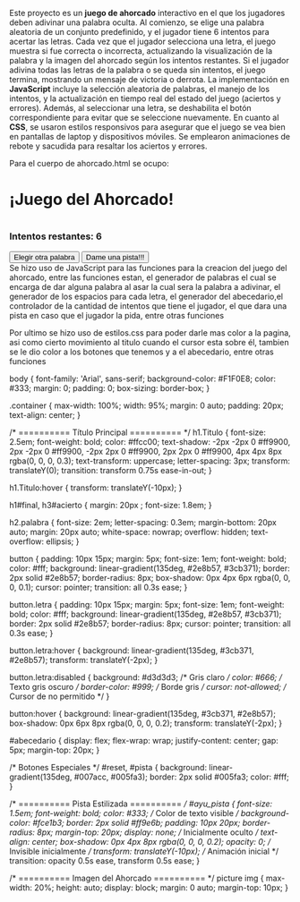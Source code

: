 Este proyecto es un **juego de ahorcado** interactivo en el que los jugadores deben adivinar una palabra oculta. Al comienzo, se elige una palabra aleatoria de un conjunto predefinido, y el jugador tiene 6 intentos para acertar las letras. Cada vez que el jugador selecciona una letra, el juego muestra si fue correcta o incorrecta, actualizando la visualización de la palabra y la imagen del ahorcado según los intentos restantes. Si el jugador adivina todas las letras de la palabra o se queda sin intentos, el juego termina, mostrando un mensaje de victoria o derrota. La implementación en **JavaScript** incluye la selección aleatoria de palabras, el manejo de los intentos, y la actualización en tiempo real del estado del juego (aciertos y errores). Además, al seleccionar una letra, se deshabilita el botón correspondiente para evitar que se seleccione nuevamente. En cuanto al **CSS**, se usaron estilos responsivos para asegurar que el juego se vea bien en pantallas de laptop y dispositivos móviles. Se emplearon animaciones de rebote y sacudida para resaltar los aciertos y errores. 

Para el cuerpo de ahorcado.html se ocupo: 

<!DOCTYPE htl>
<html lang="en">

<head>
    <meta charset="UTF-8">
    <meta name="viewport" content="width=device-width, initial-scale=1.0">
    <title>Juego De Ahorcado</title>
    <link rel="stylesheet" href="estilos.css">
</head>

<body>
    <div class="container">
        <h1 class="Titulo">¡Juego del Ahorcado!</h1>
        <h1 id="final" class="zoom-in"></h1>
        <h3 id="acierto"></h3>
        <div class="flex-row no-wrap">
            <h2 class="palabra" id="palabra"></h2>
            <picture>
                <img src="img_1.png" alt="" id="img1" style="display:none;">
                <img src="img_2.png" alt="" id="img2" style="display:none;">
                <img src="img_3.png" alt="" id="img3" style="display:none;">
                <img src="img_4.png" alt="" id="img4" style="display:none;">
                <img src="img_5.png" alt="" id="img5" style="display:none;">
                <img src="img_6.png" alt="" id="img6" style="display:none;">
                <img src="img_7.png" alt="" id="img7" style="display:none;">
            </picture>
        </div>
        <div class="flex-row" id="oportunidades">
            <div class="col">
                <h3>Intentos restantes: <span id="intentos">6</span></h3>
            </div>
            <div class="col">
                <button onclick="iniciar()" id="reset">Elegir otra palabra</button>
                <button onclick="pista()" id="pista">Dame una pista!!!</button>
                <div id="ayu_pista" class="fade-in"></div>
            </div>
        </div>
        <div class="flex-row">
            <div class="col">
                <div class="flex-row" id="abecedario"></div>
            </div>
            <div class="col"></div>
        </div>
    </div>
</body>

</html>
Se hizo uso de JavaScript para las funciones para la creacion del juego del ahorcado, entre las funciones estan, el generador de palabras el cual se encarga de dar alguna palabra al asar la cual sera la palabra a adivinar, el generador de los espacios para cada letra, el generador del abecedario,el controlador de la cantidad de intentos que tiene el jugador, el que dara una pista en caso que el jugador la pida, entre otras funciones



   <script>
        // Conjunto de palabras 
        var palabras = [["conejo", "Un animal"], ["piña", "Es una fruta"], ["zapato", "Los utilizas en los pies"], ["pantalon", "Es una prenda de vestir"], ["telefono", "Tecnologia"], ["tequila", "Bebida alcholica"], ["pajaro", "ave"], ["perfume", "lo usamos para oler rico"], ["jugo", "Bebida"], ["flores", "En primavera hay muchas"], ["chamarra", "sirve para quitar el frio"], ["silla", "La ocupas para sentarte"], ["amor", "Sentimiento"]];

        // Palabra a adivinar
        var palabra = "";
        var num;
        var adivinar = [];
        var esp = document.getElementById("palabra");
        var conta = 6;
        var buttons = document.getElementsByClassName('letra');
        var btniniciar = document.getElementById("reset");

        function generadorPalabras() {
            num = Math.floor(Math.random() * palabras.length);
            palabra = palabras[num][0].toUpperCase();
            console.log(palabra);
        }

        function rayitas(length) {
            adivinar = Array(length).fill("__");
            esp.innerHTML = adivinar.join("  ");
        }

        function generarAbecedario(a, z) {
            var abecedarioDiv = document.getElementById("abecedario");
            abecedarioDiv.innerHTML = ""; // Asegurarse de que el contenedor esté
            var i = a.charCodeAt(0), j = z.charCodeAt(0);
            var letra = "";
            for (; i <= j; i++) {
                letra = String.fromCharCode(i).toUpperCase();
                abecedarioDiv.innerHTML += "<button value='" + letra + "' onclick='intento(\"" + letra + "\")' class='letra' id='" + letra + "'>" + letra + "</button>";
            }
            // Añadir la letra Ñ
            abecedarioDiv.innerHTML += "<button value='Ñ' onclick='intento(\"Ñ\")' class='letra' id='Ñ'>Ñ</button>";
        }

        function intento(letra) {
            const boton = document.getElementById(letra);
            boton.disabled = true; // Deshabilitar el botón
            if (palabra.includes(letra)) {
                for (var i = 0; i < palabra.length; i++) {
                    if (palabra[i] === letra) adivinar[i] = letra;
                }
                esp.innerHTML = adivinar.join("  ");
                document.getElementById("acierto").innerHTML = "¡Bien hecho!";
                document.getElementById("acierto").classList.add("acierto", "verde");
            } else {
                conta--;
                document.getElementById("intentos").innerHTML = conta;
                document.getElementById("acierto").innerHTML = "Fallaste, ¡intenta otra vez!";
                document.getElementById("acierto").classList.add("acierto", "rojo");
                document.getElementById("img" + (7 - conta)).style.display = "block";
                if (conta < 6) {
                    document.getElementById("img" + (6 - conta)).style.display = "none";
                }
            }
            compruebaFinal();
            setTimeout(function () {
                document.getElementById("acierto").className = "";
            }, 800);
        }


        function pista() {
            const pistaElemento = document.getElementById("ayu_pista");
            pistaElemento.innerHTML = palabras[num][1]; // Asignar la pista
            pistaElemento.style.opacity = "1"; // Asegurar visibilidad (por si usas animaciones)
            pistaElemento.style.transform = "translateY(0)"; // Resetear transformaciones (si las usas)
            pistaElemento.style.display = "block"; // Asegurarse de que se muestre
        }

        function compruebaFinal() {
            if (adivinar.indexOf("__") === -1) {
                document.getElementById("final").innerHTML = "Lo lograste, Felicidades!!!";
                document.getElementById("final").classList.add("zoom-in");
                document.getElementById("palabra").classList.add("encuadre");
                for (var i = 0; i < buttons.length; i++) {
                    buttons[i].disabled = true;
                }
                document.getElementById("reset").innerHTML = "Empezar";
                btniniciar.onclick = function () { location.reload(); };
            } else if (conta === 0) {
                document.getElementById("final").innerHTML = "Lo siento, perdiste. La palabra era " + palabra;
                document.getElementById("final").classList.add("zoom-in");
                for (var i = 0; i < buttons.length; i++) {
                    buttons[i].disabled = true;
                }
                document.getElementById("reset").innerHTML = "Empezar";
                btniniciar.onclick = function () { location.reload(); };
            }
        }

        function iniciar() {
            generadorPalabras();
            rayitas(palabra.length);
            generarAbecedario("a", "z");
            conta = 6;
            document.getElementById("intentos").innerHTML = conta;

            // Ocultar imágenes y pista
            for (var i = 1; i <= 7; i++) {
                document.getElementById("img" + i).style.display = "none";
            }
            document.getElementById("img1").style.display = "block";
            const pistaElemento = document.getElementById("ayu_pista");
            pistaElemento.style.display = "none";
            pistaElemento.style.opacity = "0";
            pistaElemento.style.transform = "translateY(-10px)";
        }

        window.onload = iniciar();
    </script>

Por ultimo se hizo uso de estilos.css para poder darle mas color a la pagina, asi como cierto movimiento al titulo cuando el cursor esta sobre él, tambien se le dio color a los botones que tenemos y a el abecedario, entre otras funciones 

body {
    font-family: 'Arial', sans-serif;
    background-color: #F1F0E8;
    color: #333;
    margin: 0;
    padding: 0;
    box-sizing: border-box;
}

.container {
    max-width: 100%;
    width: 95%;
    margin: 0 auto;
    padding: 20px;
    text-align: center;
}

/* ========== Título Principal ========== */
h1.Titulo {
    font-size: 2.5em;
    font-weight: bold;
    color: #ffcc00;
    text-shadow:
        -2px -2px 0 #ff9900,
        2px -2px 0 #ff9900,
        -2px 2px 0 #ff9900,
        2px 2px 0 #ff9900,
        4px 4px 8px rgba(0, 0, 0, 0.3);
    text-transform: uppercase;
    letter-spacing: 3px;
    transform: translateY(0);
    transition: transform 0.75s ease-in-out;
}

h1.Titulo:hover {
    transform: translateY(-10px);
}

h1#final, h3#acierto {
    margin: 20px ;
    font-size: 1.8em;
}

h2.palabra { 
    font-size: 2em;
    letter-spacing: 0.3em; 
    margin-bottom: 20px auto; 
    margin: 20px auto;
    white-space: nowrap;
    overflow: hidden;
    text-overflow: ellipsis;
}

button {
    padding: 10px 15px;
    margin: 5px;
    font-size: 1em;
    font-weight: bold;
    color: #fff;
    background: linear-gradient(135deg, #2e8b57, #3cb371);
    border: 2px solid #2e8b57;
    border-radius: 8px;
    box-shadow: 0px 4px 6px rgba(0, 0, 0, 0.1);
    cursor: pointer;
    transition: all 0.3s ease;
}

button.letra {
    padding: 10px 15px;
    margin: 5px;
    font-size: 1em;
    font-weight: bold;
    color: #fff;
    background: linear-gradient(135deg, #2e8b57, #3cb371);
    border: 2px solid #2e8b57;
    border-radius: 8px;
    cursor: pointer;
    transition: all 0.3s ease;
}

button.letra:hover {
    background: linear-gradient(135deg, #3cb371, #2e8b57);
    transform: translateY(-2px);
}

button.letra:disabled {
    background: #d3d3d3; /* Gris claro */
    color: #666;        /* Texto gris oscuro */
    border-color: #999; /* Borde gris */
    cursor: not-allowed; /* Cursor de no permitido */
}

button:hover {
    background: linear-gradient(135deg, #3cb371, #2e8b57);
    box-shadow: 0px 6px 8px rgba(0, 0, 0, 0.2);
    transform: translateY(-2px);
}

#abecedario {
    display: flex;
    flex-wrap: wrap;
    justify-content: center;
    gap: 5px;
    margin-top: 20px;
}

/* Botones Especiales */
#reset, #pista {
    background: linear-gradient(135deg, #007acc, #005fa3);
    border: 2px solid #005fa3;
    color: #fff;
}

/* ========== Pista Estilizada ========== */
#ayu_pista {
    font-size: 1.5em;
    font-weight: bold;
    color: #333; /* Color de texto visible */
    background-color: #fce1b3;
    border: 2px solid #ff9e6b;
    padding: 10px 20px;
    border-radius: 8px;
    margin-top: 20px;
    display: none; /* Inicialmente oculto */
    text-align: center;
    box-shadow: 0px 4px 8px rgba(0, 0, 0, 0.2);
    opacity: 0; /* Invisible inicialmente */
    transform: translateY(-10px); /* Animación inicial */
    transition: opacity 0.5s ease, transform 0.5s ease;
}


/* ========== Imagen del Ahorcado ========== */
picture img {
    max-width: 20%;
    height: auto;
    display: block;
    margin: 0 auto;
    margin-top: 10px;
}

